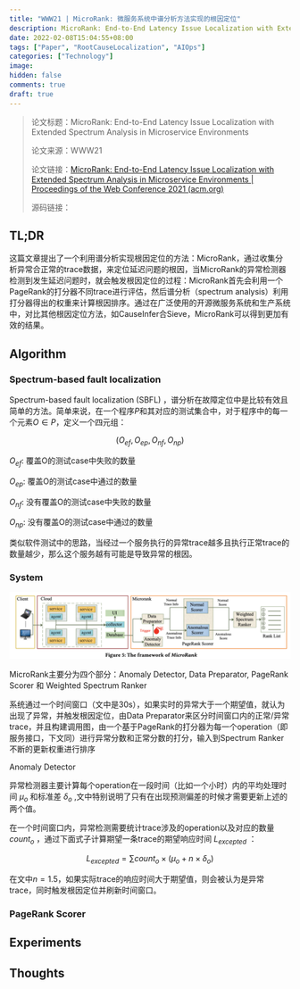 ```yaml
---
title: "WWW21 | MicroRank: 微服务系统中谱分析方法实现的根因定位"
description: MicroRank: End-to-End Latency Issue Localization with Extended Spectrum Analysis in Microservice Environments
date: 2022-02-08T15:04:55+08:00
tags: ["Paper", "RootCauseLocalization", "AIOps"]
categories: ["Technology"]
image: 
hidden: false
comments: true
draft: true
---
```


> 论文标题：MicroRank: End-to-End Latency Issue Localization with Extended Spectrum Analysis in Microservice Environments
>
> 论文来源：WWW21
>
> 论文链接：[MicroRank: End-to-End Latency Issue Localization with Extended Spectrum Analysis in Microservice Environments | Proceedings of the Web Conference 2021 (acm.org)](https://dl.acm.org/doi/10.1145/3442381.3449905)
>
> 源码链接：

## TL;DR

这篇文章提出了一个利用谱分析实现根因定位的方法：MicroRank，通过收集分析异常合正常的trace数据，来定位延迟问题的根因，当MicroRank的异常检测器检测到发生延迟问题时，就会触发根因定位的过程：MicroRank首先会利用一个PageRank的打分器不同trace进行评估，然后谱分析（spectrum analysis）利用打分器得出的权重来计算根因排序。通过在广泛使用的开源微服务系统和生产系统中，对比其他根因定位方法，如CauseInfer合Sieve，MicroRank可以得到更加有效的结果。

## Algorithm

### Spectrum-based fault localization

Spectrum-based fault localization (SBFL) ，谱分析在故障定位中是比较有效且简单的方法。简单来说，在一个程序$P$和其对应的测试集合中，对于程序中的每一个元素$O\in P$，定义一个四元组：

$$(O_{ef},O_{ep},O_{nf},O_{np})$$

$O_{ef}$: 覆盖O的测试case中失败的数量

$O_{ep}$: 覆盖O的测试case中通过的数量

$O_{nf}$: 没有覆盖O的测试case中失败的数量

 $O_{np}$: 没有覆盖O的测试case中通过的数量

类似软件测试中的思路，当经过一个服务执行的异常trace越多且执行正常trace的数量越少，那么这个服务越有可能是导致异常的根因。

### System

![ScreenShot_2022-02-12_at_23.49.58@2x](ScreenShot_2022-02-12_at_23.49.58@2x.png)

MicroRank主要分为四个部分：Anomaly Detector, Data Preparator, PageRank Scorer 和 Weighted Spectrum Ranker

系统通过一个时间窗口（文中是30s），如果实时的异常大于一个期望值，就认为出现了异常，并触发根因定位，由Data Preparator来区分时间窗口内的正常/异常trace，并且构建调用图，由一个基于PageRank的打分器为每一个operation（即服务接口，下文同）进行异常分数和正常分数的打分，输入到Spectrum Ranker不断的更新权重进行排序

Anomaly Detector

异常检测器主要计算每个operation在一段时间（比如一个小时）内的平均处理时间 $\mu_o$ 和标准差 $\delta_o$ ,文中特别说明了只有在出现预测偏差的时候才需要更新上述的两个值。

在一个时间窗口内，异常检测需要统计trace涉及的operation以及对应的数量 $count_o$ ，通过下面式子计算期望一条trace的期望响应时间 $L_{excepted}$ ：

$$L_{excepted} = \sum count_o \times (\mu_o + n \times \delta_o)$$

在文中$n=1.5$，如果实际trace的响应时间大于期望值，则会被认为是异常trace，同时触发根因定位并刷新时间窗口。

### PageRank Scorer



## Experiments



## Thoughts

